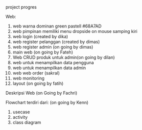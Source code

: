 project progres

Web:
1. web warna dominan green pastell #68A7AD
2. web pimpinan memiliki menu dropside on mouse samping kiri
3. web login (created by dika)
4. web register pelanggan (created by dimas)
5. web register admin (on going by dimas)
6. main web (on going by Fateh)
7. Web CRUD produk untuk admin(on going by dilan)
8. web untuk menampilkan data pengguna
9. web untuk menampilkan data admin
10. web web order (sakral)
11. web monitoring
12. layout (on going by fatih)

Deskripsi Web (on Going by Fachri)

Flowchart terdiri dari: (on going by Kenn)
1. usecase
2. activity
3. class diagram
